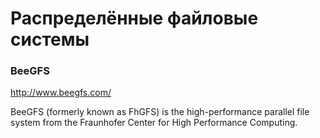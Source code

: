 # Распределённые файловые системы

### BeeGFS

http://www.beegfs.com/

BeeGFS (formerly known as FhGFS) is the high-performance parallel file system from the Fraunhofer Center for High Performance Computing.
